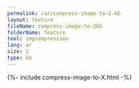 ```yaml
---
permalink: /ar/compress-image-to-2-kb
layout: feature
fileName: compress-image-to-2kb
folderName: feature
tool: imgcompression
lang: ar
size: 2
type: kb
---
```


{%- include compress-image-to-X.html -%}
